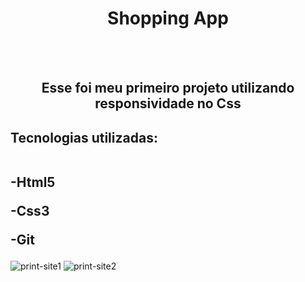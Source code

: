 <h1 align="center"> Shopping App</h1>
<br>
<br>
<h2 align="center">Esse foi meu primeiro projeto utilizando responsividade no Css</h2>

<h2>Tecnologias utilizadas:
 <br> <br>
  <p>-Html5</p>
  <p>-Css3</p>
  <p>-Git</p>
</h2>

<img src="" alt="print-site1">

<img src="" alt="print-site2">
